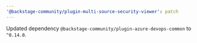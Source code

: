 ```yaml
---
'@backstage-community/plugin-multi-source-security-viewer': patch
---
```


Updated dependency `@backstage-community/plugin-azure-devops-common` to `^0.14.0`.
